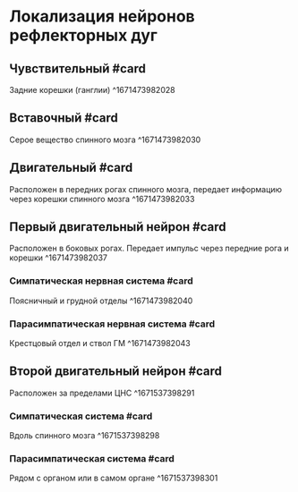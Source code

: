# Локализация нейронов рефлекторных дуг

## Чувствительный #card 
Задние корешки (ганглии)
^1671473982028

## Вставочный #card 
Серое вещество спинного мозга
^1671473982030

## Двигательный #card 
Расположен в передних рогах спинного мозга, передает информацию через корешки спинного мозга 
^1671473982033

## Первый двигательный нейрон #card 
Расположен в боковых рогах. Передает импульс через передние рога и корешки 
^1671473982037

### Симпатическая нервная система #card 
Поясничный и грудной отделы
^1671473982040

### Парасимпатическая нервная система #card 
Крестцовый отдел и ствол ГМ 
^1671473982043

## Второй двигательный нейрон #card 
Расположен за пределами ЦНС
^1671537398291

### Симпатическая система #card 
Вдоль спинного мозга 
^1671537398298

### Парасимпатическая система #card 
Рядом с органом или в самом органе
^1671537398301